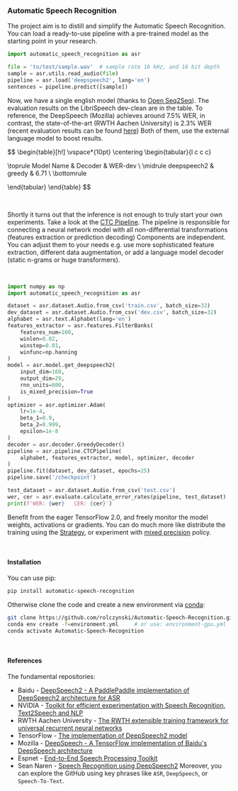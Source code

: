 
### Automatic Speech Recognition

The project aim is to distill and simplify the Automatic Speech Recognition.
You can load a ready-to-use pipeline with a pre-trained model as the starting point in your research.

```python
import automatic_speech_recognition as asr

file = 'to/test/sample.wav'  # sample rate 16 kHz, and 16 bit depth
sample = asr.utils.read_audio(file)
pipeline = asr.load('deepspeech2', lang='en')
sentences = pipeline.predict([sample])
```

Now, we have a single english model (thanks to [Open Seq2Seq](https://nvidia.github.io/OpenSeq2Seq/html/speech-recognition.html#speech-recognition)).
The evaluation results on the LibriSpeech dev-clean are in the table.
To reference, the DeepSpeech (Mozilla) achieves around 7.5% WER, in contrast, the state-of-the-art (RWTH Aachen University) is 2.3% WER
(recent evaluation results can be found [here](https://paperswithcode.com/sota/speech-recognition-on-librispeech-test-clean))
Both of them, use the external language model to boost results.

$$
\begin{table}[h!]
\vspace*{10pt}
\centering
\begin{tabular}{l c c c}
 
\toprule
Model Name   &   Decoder  &   WER-dev   \\
\midrule
deepspeech2  &    greedy  &   6.71      \\ 
\bottomrule

\end{tabular}
\end{table}
$$

<br>


Shortly it turns out that the inference is not enough to truly start your own experiments.
Take a look at the [CTC Pipeline](automatic_speech_recognition/pipeline/ctc_pipeline.py).
The pipeline is responsible for connecting a neural network model 
with all non-differential transformations (features extraction or prediction decoding)
Components are independent.
You can adjust them to your needs e.g. use more sophisticated feature extraction,
different data augmentation, or add a language model decoder (static n-grams or huge transformers).

<br>


```python
import numpy as np
import automatic_speech_recognition as asr

dataset = asr.dataset.Audio.from_csv('train.csv', batch_size=32)
dev_dataset = asr.dataset.Audio.from_csv('dev.csv', batch_size=32)
alphabet = asr.text.Alphabet(lang='en')
features_extractor = asr.features.FilterBanks(
    features_num=160,
    winlen=0.02,
    winstep=0.01,
    winfunc=np.hanning
)
model = asr.model.get_deepspeech2(
    input_dim=160,
    output_dim=29,
    rnn_units=800,
    is_mixed_precision=True
)
optimizer = asr.optimizer.Adam(
    lr=1e-4,
    beta_1=0.9,
    beta_2=0.999,
    epsilon=1e-8
)
decoder = asr.decoder.GreedyDecoder()
pipeline = asr.pipeline.CTCPipeline(
    alphabet, features_extractor, model, optimizer, decoder
)
pipeline.fit(dataset, dev_dataset, epochs=25)
pipeline.save('/checkpoint')

test_dataset = asr.dataset.Audio.from_csv('test.csv')
wer, cer = asr.evaluate.calculate_error_rates(pipeline, test_dataset)
print(f'WER: {wer}   CER: {cer}')
```

Benefit from the eager TensorFlow 2.0, and freely monitor the model weights, activations or gradients.
You can do much more like distribute the training using the [Strategy](https://www.tensorflow.org/guide/distributed_training),
or experiment with [mixed precision](https://www.tensorflow.org/api_docs/python/tf/keras/mixed_precision/experimental/Policy) policy.

<br>


#### Installation
You can use pip:
```bash
pip install automatic-speech-recognition
```
Otherwise clone the code and create a new environment via [conda](https://docs.conda.io/projects/conda/en/latest/user-guide/tasks/manage-environments.html#):
```bash
git clone https://github.com/rolczynski/Automatic-Speech-Recognition.git
conda env create -f=environment.yml     # or use: environment-gpu.yml
conda activate Automatic-Speech-Recognition
```

<br>


#### References

The fundamental repositories:
- Baidu - [DeepSpeech2 - A PaddlePaddle implementation of DeepSpeech2 architecture for ASR](https://github.com/PaddlePaddle/DeepSpeech)
- NVIDIA - [Toolkit for efficient experimentation with Speech Recognition, Text2Speech and NLP](https://nvidia.github.io/OpenSeq2Seq)
- RWTH Aachen University - [The RWTH extensible training framework for universal recurrent neural networks](https://github.com/rwth-i6/returnn)
- TensorFlow - [The implementation of DeepSpeech2 model](https://github.com/tensorflow/models/tree/master/research/deep_speech)
- Mozilla - [DeepSpeech - A TensorFlow implementation of Baidu's DeepSpeech architecture](https://github.com/mozilla/DeepSpeech) 
- Espnet - [End-to-End Speech Processing Toolkit](https://github.com/espnet/espnet)
- Sean Naren - [Speech Recognition using DeepSpeech2](https://github.com/SeanNaren/deepspeech.pytorch)
Moreover, you can explore the GitHub using key phrases like `ASR`, `DeepSpeech`, or `Speech-To-Text`.
